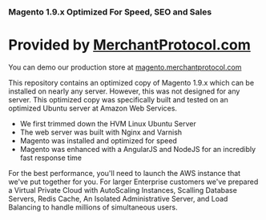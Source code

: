 ### Magento 1.9.x Optimized For Speed, SEO and Sales
# Provided by [MerchantProtocol.com](http://merchantprotocol.com)

You can demo our production store at [magento.merchantprotocol.com](http://magento.merchantprotocol.com)

This repository contains an optimized copy of Magento 1.9.x which can be installed on nearly any server. However, this was not designed for any server. This optimized copy was specifically built and tested on an optimized Ubuntu server at Amazon Web Services.

  - We first trimmed down the HVM Linux Ubuntu Server
  - The web server was built with Nginx and Varnish
  - Magento was installed and optimized for speed
  - Magento was enhanced with a AngularJS and NodeJS for an incredibly fast response time

For the best performance, you'll need to launch the AWS instance that we've put together for you. For larger Enterprise customers we've prepared a Virtual Private Cloud with AutoScaling Instances, Scalling Database Servers, Redis Cache, An Isolated Administrative Server, and Load Balancing to handle millions of simultaneous users.
